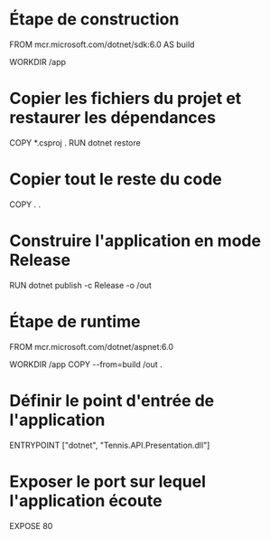# Étape de construction
FROM mcr.microsoft.com/dotnet/sdk:6.0 AS build

WORKDIR /app

# Copier les fichiers du projet et restaurer les dépendances
COPY *.csproj .
RUN dotnet restore

# Copier tout le reste du code
COPY . .

# Construire l'application en mode Release
RUN dotnet publish -c Release -o /out

# Étape de runtime
FROM mcr.microsoft.com/dotnet/aspnet:6.0

WORKDIR /app
COPY --from=build /out .

# Définir le point d'entrée de l'application
ENTRYPOINT ["dotnet", "Tennis.API.Presentation.dll"]

# Exposer le port sur lequel l'application écoute
EXPOSE 80
